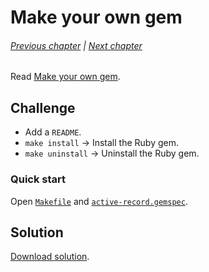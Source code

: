 # Make your own gem

###### [Previous chapter](../06-active-record-validations) | [Next chapter](../08-create-a-web-application-with-sinatra-and-react)

Read [Make your own gem].

[Make your own gem]: https://guides.rubygems.org/make-your-own-gem/

## Challenge

- Add a `README`.
- `make install` → Install the Ruby gem.
- `make uninstall` → Uninstall the Ruby gem.

### Quick start

Open [`Makefile`] and [`active-record.gemspec`].

[`Makefile`]: Makefile
[`active-record.gemspec`]: active-record.gemspec

## Solution

[Download solution].

[Download solution]: ../solved/07-make-your-own-gem
